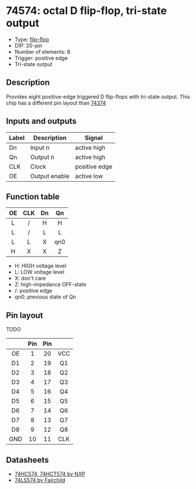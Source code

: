 # 74574: octal D flip-flop, tri-state output

- Type: [flip-flop](flip_flops.md)
- DIP: 20-pin
- Number of elements: 8
- Trigger: positive edge
- Tri-state output

## Description

Provides eight positive-edge triggered D flip-flops with tri-state output. This chip has a
different pin layout than [74374](74374.md)

## Inputs and outputs

| Label | Description   | Signal        |
|:----- | ------------- | ------------- |
| Dn    | Input n       | active high   |
| Qn    | Output n      | active high   |
| CLK   | Clock         | positive edge |
| OE    | Output enable | active low    |

## Function table

| OE  | CLK | Dn  | Qn  |
|:---:|:---:|:---:|:---:|
| L   | /   | H   | H   |
| L   | /   | L   | L   |
| L   | L   | X   | qn0 |
| H   | X   | X   | Z   |

- H: HIGH voltage level
- L: LOW voltage level
- X: don't care
- Z: high-impedance OFF-state
- /: positive edge
- qn0: previous state of Qn

## Pin layout

TODO

|     | Pin | Pin |     |
|:---:|:---:|:---:|:---:|
| OE  |   1 |  20 | VCC |
| D1  |   2 |  19 | Q1  |
| D2  |   3 |  18 | Q2  |
| D3  |   4 |  17 | Q3  |
| D4  |   5 |  16 | Q4  |
| D5  |   6 |  15 | Q5  |
| D6  |   7 |  14 | Q6  |
| D7  |   8 |  13 | Q7  |
| D8  |   9 |  12 | Q8  |
| GND |  10 |  11 | CLK |

## Datasheets

- [74HC574, 74HCT574 by NXP](http://www.nxp.com/documents/data_sheet/74HC_HCT574.pdf)
- [74LS574 by Fairchild](https://www.futurlec.com/Datasheet/74ls/74LS574.pdf)
